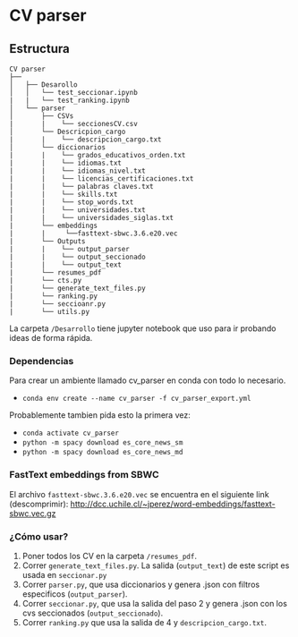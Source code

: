 # CV parser
## Estructura
```
CV parser
├── 
│   ├── Desarollo
│   │   └── test_seccionar.ipynb
|   |   └── test_ranking.ipynb
│   └── parser
│       ├── CSVs
|       |    └── seccionesCV.csv
│       └── Descricpion_cargo
|       |    └── descripcion_cargo.txt
│       └── diccionarios
|       |    └── grados_educativos_orden.txt
|       |    └── idiomas.txt
|       |    └── idiomas_nivel.txt
|       |    └── licencias_certificaciones.txt
|       |    └── palabras claves.txt
|       |    └── skills.txt
|       |    └── stop_words.txt
|       |    └── universidades.txt
|       |    └── universidades_siglas.txt
|       └── embeddings
|       |     └──fasttext-sbwc.3.6.e20.vec
|       └── Outputs
|       |    └── output_parser
|       |    └── output_seccionado
|       |    └── output_text
|       └── resumes_pdf
|       └── cts.py
|       └── generate_text_files.py
|       └── ranking.py
|       └── seccioanr.py
|       └── utils.py

```

La carpeta `/Desarrollo` tiene jupyter notebook que uso para ir probando ideas de forma rápida.

### Dependencias
Para crear un ambiente llamado cv_parser en conda con todo lo necesario.
* `conda env create --name cv_parser -f cv_parser_export.yml`



Probablemente tambien pida esto la primera vez: 
- `conda activate cv_parser`
- `python -m spacy download es_core_news_sm`
- `python -m spacy download es_core_news_md`

### FastText embeddings from SBWC
El archivo `fasttext-sbwc.3.6.e20.vec` se encuentra en el siguiente link (descomprimir):
http://dcc.uchile.cl/~jperez/word-embeddings/fasttext-sbwc.vec.gz




### ¿Cómo usar?

1. Poner todos los CV en la carpeta `/resumes_pdf`.
2. Correr `generate_text_files.py`. La salida (`output_text`) de este script es usada en `seccionar.py`
3. Correr `parser.py`, que usa diccionarios y genera .json con filtros especificos (`output_parser`).
4. Correr `seccionar.py`, que usa la salida del paso 2 y genera .json con los cvs seccionados (`output_seccionado`).
5. Correr `ranking.py` que usa la salida de 4 y `descripcion_cargo.txt`.